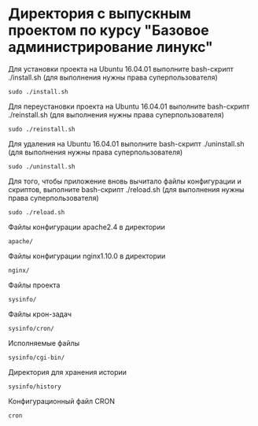 # Директория с выпускным проектом по курсу "Базовое администрирование линукс" 

Для установки проекта на Ubuntu 16.04.01 выполните bash-скрипт ./install.sh (для выполнения нужны права суперпользователя)

    sudo ./install.sh

Для переустановки проекта на Ubuntu 16.04.01 выполните bash-скрипт ./reinstall.sh (для выполнения нужны права суперпользователя)

    sudo ./reinstall.sh

Для удаления на Ubuntu 16.04.01 выполните bash-скрипт ./uninstall.sh (для выполнения нужны права суперпользователя)

    sudo ./uninstall.sh

Для того, чтобы приложение вновь вычитало файлы конфигурации и скриптов, выполните bash-скрипт ./reload.sh (для выполнения нужны права суперпользователя)

    sudo ./reload.sh

Файлы конфигурации apache2.4 в директории

    apache/

Файлы конфигурации nginx1.10.0 в директории

    nginx/

Файлы проекта

    sysinfo/

Файлы крон-задач

    sysinfo/cron/

Исполняемые файлы

    sysinfo/cgi-bin/

Директория для хранения истории

    sysinfo/history

Конфигурационный файл СRON

    cron
